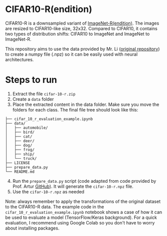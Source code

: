 # CIFAR10-R(endition)

CIFAR10-R is a downsampled variant of [ImageNet-R(endition)](https://github.com/hendrycks/imagenet-r). The images are resized to CIFAR10-like size, 32x32. Compared to CIFAR10, it contains two types of distribution shifts: CIFAR10 to ImageNet and ImageNet to ImageNet-R.

This repository aims to use the data provided by Mr. Li ([original repository](https://github.com/TreeLLi/cifar10-r)) to create a numpy file (.npz) so it can be easily used with neural architectures.

# Steps to run

1. Extract the file ```cifar-10-r.zip```
2. Create a ```data``` folder
3. Place the extracted content in the data folder. Make sure you move the folders for each class. The final file tree should look like this:
```
├── cifar_10_r_evaluation_example.ipynb
├── data/
│   ├── automobile/
│   ├── bird/
│   ├── cat/
│   ├── deer/
│   ├── dog/
│   ├── frog/
│   ├── ship/
│   └── truck/
├── LICENSE
├── prepare_data.py
└── README.md
```
4. Run the ```prepare_data.py``` script (code adapted from code provided by Prof. Artur [GitHub](https://github.com/arturjordao)). It will generate the ```cifar-10-r.npz``` file.
5. Use the ```cifar-10-r.npz``` as needed

Note: always remember to apply the transformations of the original dataset to the CIFAR10-R data. The example code in the ```cifar_10_r_evaluation_example.ipynb``` notebook shows a case of how it can be used to evaluate a model (TensorFlow/Keras background). For a quick evaluation, I recommend using Google Colab so you don't have to worry about installing packages.

